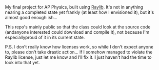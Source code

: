 My final project for AP Physics, built using [Raylib](https://github.com/raysan5/raylib?tab=readme-ov-file). It's not in anything nearing a completed state yet frankly (at least how I envisioned it), but it's almost good enough ish...

This repo's mainly public so that the class could look at the source code (andanyone interested could download and compile it), not because I'm especiallyproud of it in its current state.

P.S.
I don't really know how licenses work, so while I don't expect anyone to, please don't take drastic action... If I somehow managed to violate the Raylib license, just let me know and I'll fix it. I just haven't had the time to look into that yet.
